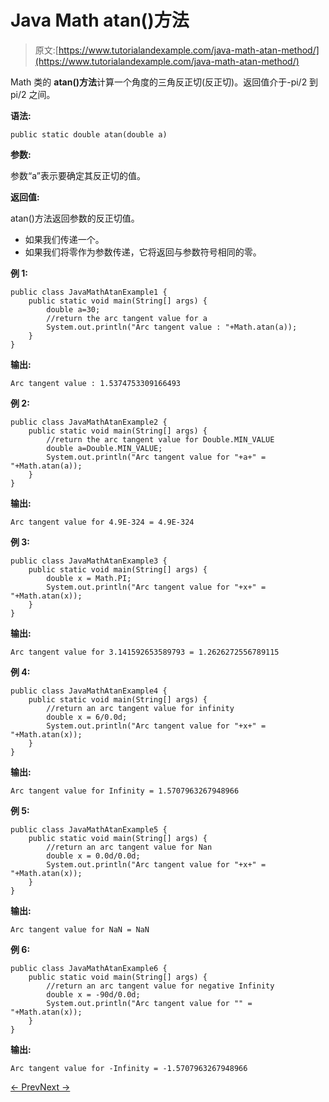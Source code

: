 # Java Math atan()方法

> 原文:[https://www.tutorialandexample.com/java-math-atan-method/](https://www.tutorialandexample.com/java-math-atan-method/)

Math 类的 **atan()方法**计算一个角度的三角反正切(反正切)。返回值介于-pi/2 到 pi/2 之间。

**语法:**

```
public static double atan(double a)
```

**参数:**

参数“a”表示要确定其反正切的值。

**返回值:**

atan()方法返回参数的反正切值。

*   如果我们传递一个。
*   如果我们将零作为参数传递，它将返回与参数符号相同的零。

**例 1:**

```
public class JavaMathAtanExample1 {
    public static void main(String[] args) {
        double a=30;
        //return the arc tangent value for a
        System.out.println("Arc tangent value : "+Math.atan(a));
    }
}
```

**输出:**

```
Arc tangent value : 1.5374753309166493
```

**例 2:**

```
public class JavaMathAtanExample2 {
    public static void main(String[] args) {
        //return the arc tangent value for Double.MIN_VALUE
        double a=Double.MIN_VALUE;
        System.out.println("Arc tangent value for "+a+" = "+Math.atan(a));
    }
}
```

**输出:**

```
Arc tangent value for 4.9E-324 = 4.9E-324
```

**例 3:**

```
public class JavaMathAtanExample3 {
    public static void main(String[] args) {
        double x = Math.PI;
        System.out.println("Arc tangent value for "+x+" = "+Math.atan(x));
    }
}
```

**输出:**

```
Arc tangent value for 3.141592653589793 = 1.2626272556789115
```

**例 4:**

```
public class JavaMathAtanExample4 {
    public static void main(String[] args) {
        //return an arc tangent value for infinity
        double x = 6/0.0d;
        System.out.println("Arc tangent value for "+x+" = "+Math.atan(x));
    }
}
```

**输出:**

```
Arc tangent value for Infinity = 1.5707963267948966
```

**例 5:**

```
public class JavaMathAtanExample5 {
    public static void main(String[] args) {
        //return an arc tangent value for Nan
        double x = 0.0d/0.0d;
        System.out.println("Arc tangent value for "+x+" = "+Math.atan(x));
    }
}
```

**输出:**

```
Arc tangent value for NaN = NaN
```

**例 6:**

```
public class JavaMathAtanExample6 {
    public static void main(String[] args) {
        //return an arc tangent value for negative Infinity
        double x = -90d/0.0d;
        System.out.println("Arc tangent value for "" = "+Math.atan(x));
    }
}
```

**输出:**

```
Arc tangent value for -Infinity = -1.5707963267948966
```

[← Prev](https://www.tutorialandexample.com/java-math-asin-method/)[Next →](https://www.tutorialandexample.com/java-math-atan2-method/)